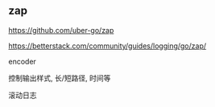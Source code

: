 ## zap

https://github.com/uber-go/zap

https://betterstack.com/community/guides/logging/go/zap/





encoder

控制输出样式, 长/短路径, 时间等







滚动日志